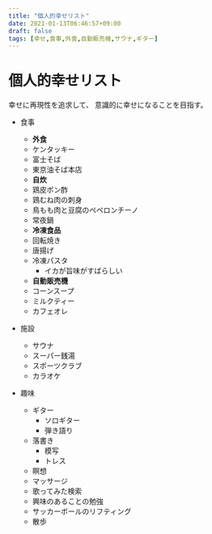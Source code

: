 ```yaml
---
title: "個人的幸せリスト"
date: 2021-01-13T06:46:57+09:00
draft: false
tags: [幸せ,食事,外食,自動販売機,サウナ,ギター]
---
```

# 個人的幸せリスト
幸せに再現性を追求して、
意識的に幸せになることを目指す。
- 食事
    - **外食**
    - ケンタッキー
    - 富士そば
    - 東京油そば本店
    - **自炊**
    - 鶏皮ポン酢
    - 鶏むね肉の刺身
    - 鳥もも肉と豆腐のペペロンチーノ
    - 常夜鍋
    - **冷凍食品**
    - 回転焼き
    - 唐揚げ
    - 冷凍パスタ
      - イカが旨味がすばらしい
    - **自動販売機**
    - コーンスープ
    - ミルクティー
    - カフェオレ

- 施設
    - サウナ
    - スーパー銭湯
    - スポーツクラブ
    - カラオケ

- 趣味
    - ギター
        - ソロギター
        - 弾き語り
    - 落書き
        - 模写
        - トレス
    - 瞑想
    - マッサージ
    - 歌ってみた検索
    - 興味のあることの勉強
    - サッカーボールのリフティング
    - 散歩


